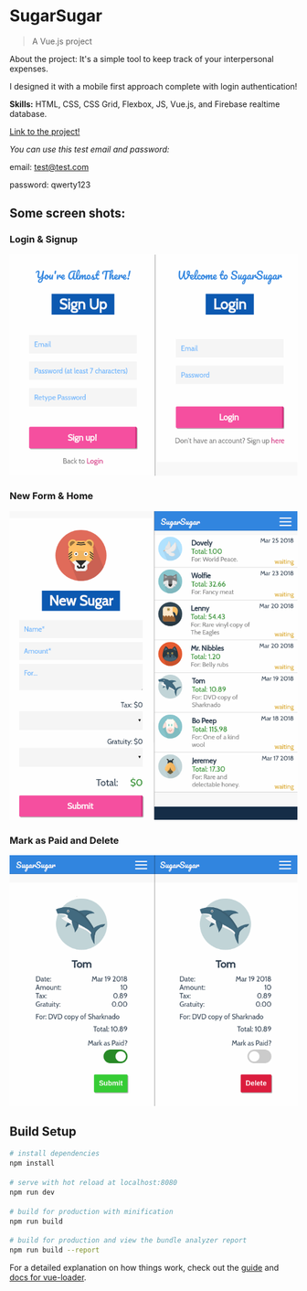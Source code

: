 # SugarSugar

> A Vue.js project

About the project:
It's a simple tool to keep track of your interpersonal expenses.

I designed it with a mobile first approach complete with login authentication!

**Skills:** HTML, CSS, CSS Grid, Flexbox, JS, Vue.js, and Firebase realtime database.

[Link to the project!](http://sugar-beta.surge.sh/)

_You can use this test email and password:_

email: test@test.com

password: qwerty123

## Some screen shots:

### Login & Signup

![alt text](https://raw.githubusercontent.com/JamesScript7/sugarsugar/master/images/login-signup.png)

### New Form & Home

![alt text](https://raw.githubusercontent.com/JamesScript7/sugarsugar/master/images/new-home.png)

### Mark as Paid and Delete

![alt text](https://raw.githubusercontent.com/JamesScript7/sugarsugar/master/images/edit-delete.png)

## Build Setup

``` bash
# install dependencies
npm install

# serve with hot reload at localhost:8080
npm run dev

# build for production with minification
npm run build

# build for production and view the bundle analyzer report
npm run build --report
```

For a detailed explanation on how things work, check out the [guide](http://vuejs-templates.github.io/webpack/) and [docs for vue-loader](http://vuejs.github.io/vue-loader).
